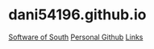 # dani54196.github.io
[Software of South](https://southware.site/)
[Personal Github](https://github.com/dani54196)
[Links](https://linktr.ee/softwareofsouth)
